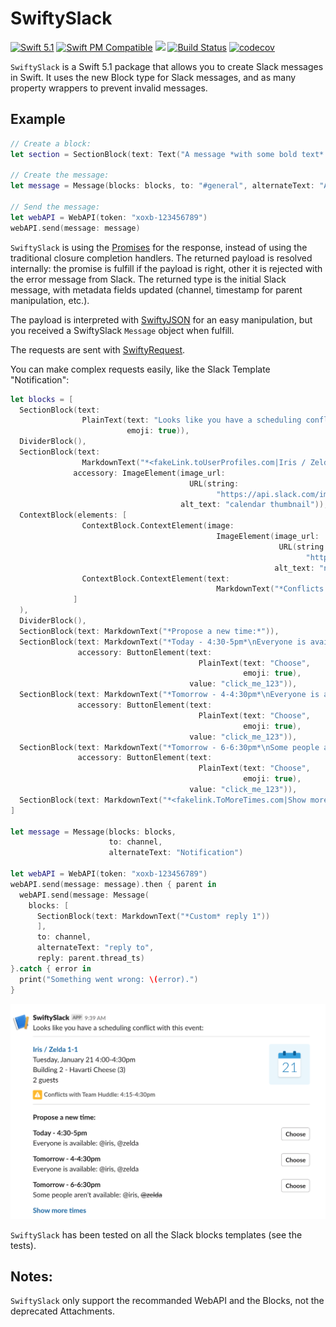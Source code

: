 # SwiftySlack

[![Swift 5.1](https://img.shields.io/badge/Swift-5.1-orange)](https://swift.org)
[![Swift PM Compatible](https://img.shields.io/badge/SwiftPM-Tools:5.1-FC3324.svg?style=flat)](https://swift.org/package-manager/)
[![](https://img.shields.io/badge/license-Apache-red.svg)](https://choosealicense.com/licenses/apache/)
[![Build Status](https://travis-ci.com/mbarnach/SwiftySlack.svg?token=nzWydUsryjTssscwRRAQ&branch=master)](https://travis-ci.com/mbarnach/SwiftySlack)
[![codecov](https://codecov.io/gh/mbarnach/swiftyslack/branch/master/graph/badge.svg)](https://codecov.io/gh/mbarnach/swiftyslack)

`SwiftySlack` is a Swift 5.1 package that allows you to create Slack messages in Swift.
It uses the new Block type for Slack messages, and as many property wrappers to prevent invalid messages.

## Example

```swift
// Create a block:
let section = SectionBlock(text: Text("A message *with some bold text* and _some italicized text_."))

// Create the message:
let message = Message(blocks: blocks, to: "#general", alternateText: "A message.")

// Send the message:
let webAPI = WebAPI(token: "xoxb-123456789")
webAPI.send(message: message)
```

`SwiftySlack` is using the [Promises](https://github.com/google/promises) for the response, instead of using the traditional closure completion handlers.
The returned payload is resolved internally: the promise is fulfill if the payload is right, other it is rejected with the error message from Slack. The returned type is the initial Slack message, with metadata fields updated (channel, timestamp for parent manipulation, etc.).

The payload is interpreted with [SwiftyJSON](https://github.com/SwiftyJSON/SwiftyJSON) for an easy manipulation, but you received a SwiftySlack `Message` object when fulfill.

The requests are sent with [SwiftyRequest](https://github.com/IBM-Swift/SwiftyRequest).

You can make complex requests easily, like the Slack Template "Notification":

```swift
let blocks = [
  SectionBlock(text: 
                PlainText(text: "Looks like you have a scheduling conflict with this event:",
                          emoji: true)),
  DividerBlock(),
  SectionBlock(text: 
                MarkdownText("*<fakeLink.toUserProfiles.com|Iris / Zelda 1-1>*\nTuesday, January 21 4:00-4:30pm\nBuilding 2 - Havarti Cheese (3)\n2 guests"),
              accessory: ImageElement(image_url: 
                                        URL(string: 
                                              "https://api.slack.com/img/blocks/bkb_template_images/notifications.png")!,
                                      alt_text: "calendar thumbnail")),
  ContextBlock(elements: [
                ContextBlock.ContextElement(image: 
                                              ImageElement(image_url: 
                                                            URL(string: 
                                                                  "https://api.slack.com/img/blocks/bkb_template_images/notificationsWarningIcon.png")!,
                                                           alt_text: "notifications warning icon")),
                ContextBlock.ContextElement(text: 
                                              MarkdownText("*Conflicts with Team Huddle: 4:15-4:30pm*"))
              ]
  ),
  DividerBlock(),
  SectionBlock(text: MarkdownText("*Propose a new time:*")),
  SectionBlock(text: MarkdownText("*Today - 4:30-5pm*\nEveryone is available: @iris, @zelda"),
               accessory: ButtonElement(text: 
                                          PlainText(text: "Choose",
                                                    emoji: true),
                                        value: "click_me_123")),
  SectionBlock(text: MarkdownText("*Tomorrow - 4-4:30pm*\nEveryone is available: @iris, @zelda"),
               accessory: ButtonElement(text: 
                                          PlainText(text: "Choose",
                                                    emoji: true),
                                        value: "click_me_123")),
  SectionBlock(text: MarkdownText("*Tomorrow - 6-6:30pm*\nSome people aren't available: @iris, ~@zelda~"),
               accessory: ButtonElement(text: 
                                          PlainText(text: "Choose",
                                                    emoji: true),
                                        value: "click_me_123")),
  SectionBlock(text: MarkdownText("*<fakelink.ToMoreTimes.com|Show more times>*"))
]

let message = Message(blocks: blocks,
                      to: channel,
                      alternateText: "Notification")

let webAPI = WebAPI(token: "xoxb-123456789")
webAPI.send(message: message).then { parent in 
  webAPI.send(message: Message(
    blocks: [
      SectionBlock(text: MarkdownText("*Custom* reply 1"))
      ],
      to: channel,
      alternateText: "reply to",
      reply: parent.thread_ts)
}.catch { error in
  print("Something went wrong: \(error).")
}
```

![Notification template](NotificationTemplate.png "Slack Notification Template using SwiftySlack")


`SwiftySlack` has been tested on all the Slack blocks templates (see the tests).

## Notes:

`SwiftySlack` only support the recommanded WebAPI and the Blocks, not the deprecated Attachments.
